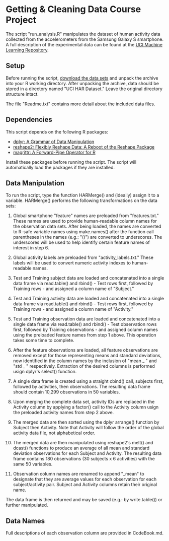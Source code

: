 # Getting &amp; Cleaning Data Course Project

The script "run_analysis.R" manipulates the dataset of human activity data collected from the accelerometers from the Samsung Galaxy S smartphone.  A full description of the experimental data can be found at the [UCI Machine Learning Repository](http://archive.ics.uci.edu/ml/datasets/Human+Activity+Recognition+Using+Smartphones).


## Setup

Before running the script, [download the data sets](https://d396qusza40orc.cloudfront.net/getdata%2Fprojectfiles%2FUCI%20HAR%20Dataset.zip) and unpack the archive into your R working directory.  After unpacking the archive, data should be stored in a directory named "UCI HAR Dataset."  Leave the original directory structure intact.

The file "Readme.txt" contains more detail about the included data files.


## Dependencies

This script depends on the following R packages:

* [dplyr: A Grammar of Data Manipulation](http://cran.r-project.org/web/packages/dplyr)
* [reshape2: Flexibly Reshape Data: A Reboot of the Reshape Package](http://cran.r-project.org/web/packages/reshape2/)
* [magrittr: A Forward-Pipe Operator for R](http://cran.r-project.org/web/packages/magrittr/)

Install these packages before running the script.  The script will automatically load the packages if they are installed.


## Data Manipulation

To run the script, type the function HARMerge() and (ideally) assign it to a variable.  HARMerge() performs the following transformations on the data sets:

1. Global smartphone "feature" names are preloaded from "features.txt."  These names are used to provide human-readable column names for the observation data sets.  After being loaded, the names are converted to R-safe variable names using make.names() after the function call parentheses in the names (e.g.: "()") are converted to underscores.  The underscores will be used to help identify certain feature names of interest in step 6.

2. Global activity labels are preloaded from "activity_labels.txt." These labels will be used to convert numeric activity indexes to human-readable names.

3. Test and Training subject data are loaded and concatenated into a single data frame via read.table() and rbind() - Test rows first, followed by Training rows - and assigned a column name of "Subject."

4. Test and Training activity data are loaded and concatenated into a single data frame via read.table() and rbind() - Test rows first, followed by Training rows - and assigned a column name of "Activity."

5. Test and Training observation data are loaded and concatenated into a single data frame via read.table() and rbind() - Test observation rows first, followed by Training observations - and assigned column names using the preloaded feature names from step 1 above. This operation takes some time to complete.

6. After the feature observations are loaded, all feature observations are removed except for those representing means and standard deviations, now identified in the column names by the inclusion of "mean _ " and "std _ " respectively.  Extraction of the desired columns is performed usign dplyr's select() function.

7. A single data frame is created using a straight cbind() call, subjects first, followed by activities, then observations.  The resulting data frame should contain 10,299 observations in 50 variables.

8. Upon merging the complete data set, activity IDs are replaced in the Activity column by applying a factor() call to the Activity column usign the preloaded activity names from step 2 above.

9. The merged data are then sorted using the dplyr arrange() function by Subject then Activity.  Note that Activity will follow the order of the global activity data file, not alphabetical order.

10. The merged data are then manipulated using reshape2's melt() and dcast() functions to produce an average of all mean and standard deviation observations for each Subject and Activity.  The resulting data frame contains 180 observations (30 subjects x 6 activities) with the same 50 variables.

11. Observation column names are renamed to append "_mean" to designate that they are average values for each observation for each subject/activity pair. Subject and Activity columns retain their original name.

The data frame is then returned and may be saved (e.g.: by write.table()) or further manipulated.


## Data Names

Full descriptions of each observation column are provided in CodeBook.md.
